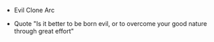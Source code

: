 - Evil Clone Arc

- Quote "Is it better to be born evil, or to overcome your good nature through great effort"